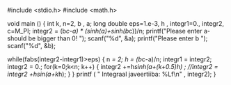 #include <stdio.h>
#include <math.h>

 void main () 
 {
     int   k, n=2, b , a;
    long double eps=1.e-3, h , integr1=0., integr2, c=M_PI;
     integr2 = (b*c-a) * (sinh(a)+sinh(b*c))/n;
     printf("Please enter a- should be bigger than 0!        ");
     scanf("%d", &a);
     printf("Please enter b         ");
     scanf("%d", &b);
     
 while(fabs(integr2-integr1)>eps)
{
 n *= 2;
 h = (b*c-a)/n;
 integr1 = integr2;
 integr2 = 0.;
 for(k=0;k<n; k++)
 {
 integr2 +=h*sinh(a+(k+0.5)*h) ;
 //integr2 = integr2 +h*sin(a+k*h);
 }
}
printf ( " Integraal javeertiiba: %Lf\n" , integr2);
}
